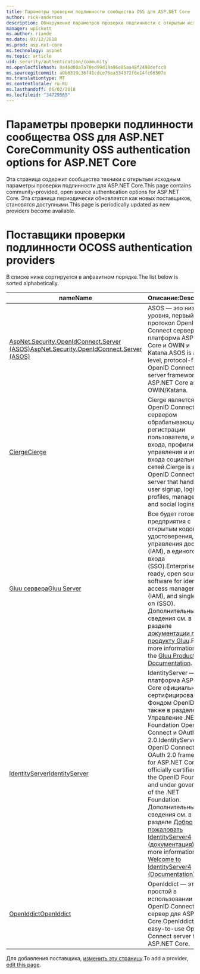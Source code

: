 ```yaml
---
title: Параметры проверки подлинности сообщества OSS для ASP.NET Core
author: rick-anderson
description: Обнаружение параметров проверки подлинности с открытым исходным кодом для ASP.NET Core.
manager: wpickett
ms.author: riande
ms.date: 03/12/2018
ms.prod: asp.net-core
ms.technology: aspnet
ms.topic: article
uid: security/authentication/community
ms.openlocfilehash: 8a46d00a7a70ed99d19a96e85aa48f2498defcc0
ms.sourcegitcommit: a0b6319c36f41cdce76ea334372f6e14fc66507e
ms.translationtype: MT
ms.contentlocale: ru-RU
ms.lasthandoff: 06/02/2018
ms.locfileid: "34729565"
---
```

# <a name="community-oss-authentication-options-for-aspnet-core"></a><span data-ttu-id="eba43-103">Параметры проверки подлинности сообщества OSS для ASP.NET Core</span><span class="sxs-lookup"><span data-stu-id="eba43-103">Community OSS authentication options for ASP.NET Core</span></span>

<span data-ttu-id="eba43-104">Эта страница содержит сообщества техники с открытым исходным параметры проверки подлинности для ASP.NET Core.</span><span class="sxs-lookup"><span data-stu-id="eba43-104">This page contains community-provided, open source authentication options for ASP.NET Core.</span></span> <span data-ttu-id="eba43-105">Эта страница периодически обновляется как новых поставщиков, становятся доступными.</span><span class="sxs-lookup"><span data-stu-id="eba43-105">This page is periodically updated as new providers become available.</span></span>

# <a name="oss-authentication-providers"></a><span data-ttu-id="eba43-106">Поставщики проверки подлинности ОС</span><span class="sxs-lookup"><span data-stu-id="eba43-106">OSS authentication providers</span></span>

<span data-ttu-id="eba43-107">В списке ниже сортируется в алфавитном порядке.</span><span class="sxs-lookup"><span data-stu-id="eba43-107">The list below is sorted alphabetically.</span></span>

| <span data-ttu-id="eba43-108">name</span><span class="sxs-lookup"><span data-stu-id="eba43-108">Name</span></span> | <span data-ttu-id="eba43-109">Описание:</span><span class="sxs-lookup"><span data-stu-id="eba43-109">Description</span></span> |
| ---- | ----------- |
| [<span data-ttu-id="eba43-110">AspNet.Security.OpenIdConnect.Server (ASOS)</span><span class="sxs-lookup"><span data-stu-id="eba43-110">AspNet.Security.OpenIdConnect.Server (ASOS)</span></span>](https://github.com/aspnet-contrib/AspNet.Security.OpenIdConnect.Server) | <span data-ttu-id="eba43-111">ASOS — это низкого уровня, первый протокол OpenID Connect сервер платформа ASP.NET Core и OWIN и Katana.</span><span class="sxs-lookup"><span data-stu-id="eba43-111">ASOS is a low-level, protocol-first OpenID Connect server framework for ASP.NET Core and OWIN/Katana.</span></span> |
| [<span data-ttu-id="eba43-112">Cierge</span><span class="sxs-lookup"><span data-stu-id="eba43-112">Cierge</span></span>](https://github.com/pwdless/Cierge) | <span data-ttu-id="eba43-113">Cierge является OpenID Connect сервером обрабатывающему регистрации пользователя, имя входа, профили, управления и имена входа социальных сетей.</span><span class="sxs-lookup"><span data-stu-id="eba43-113">Cierge is an OpenID Connect server that handles user signup, login, profiles, management, and social logins.</span></span> |
| [<span data-ttu-id="eba43-114">Gluu сервера</span><span class="sxs-lookup"><span data-stu-id="eba43-114">Gluu Server</span></span>](https://gluu.org/) | <span data-ttu-id="eba43-115">Все будет готово, предприятия с открытым кодом для удостоверения, управления доступом (IAM), а единого входа (SSO).</span><span class="sxs-lookup"><span data-stu-id="eba43-115">Enterprise ready, open source software for identity, access management (IAM), and single sign-on (SSO).</span></span> <span data-ttu-id="eba43-116">Дополнительные сведения см. в разделе [документации по продукту Gluu](https://gluu.org/docs/).</span><span class="sxs-lookup"><span data-stu-id="eba43-116">For more information, see the [Gluu Product Documentation](https://gluu.org/docs/).</span></span> |
| [<span data-ttu-id="eba43-117">IdentityServer</span><span class="sxs-lookup"><span data-stu-id="eba43-117">IdentityServer</span></span>](https://identityserver.io/) | <span data-ttu-id="eba43-118">IdentityServer — платформа ASP.NET Core официально сертифицирована Фондом OpenID, а также в разделе Управление .NET Foundation OpenID Connect и OAuth 2.0.</span><span class="sxs-lookup"><span data-stu-id="eba43-118">IdentityServer is an OpenID Connect and OAuth 2.0 framework for ASP.NET Core, officially certified by the OpenID Foundation and under governance of the .NET Foundation.</span></span> <span data-ttu-id="eba43-119">Дополнительные сведения см. в разделе [Добро пожаловать IdentityServer4 (документация)](https://identityserver4.readthedocs.io/en/release/).</span><span class="sxs-lookup"><span data-stu-id="eba43-119">For more information, see [Welcome to IdentityServer4 (Documentation)](https://identityserver4.readthedocs.io/en/release/).</span></span> |
| [<span data-ttu-id="eba43-120">OpenIddict</span><span class="sxs-lookup"><span data-stu-id="eba43-120">OpenIddict</span></span>](https://github.com/openiddict/openiddict-core) | <span data-ttu-id="eba43-121">OpenIddict — это простой в использовании OpenID Connect сервер для ASP.NET Core.</span><span class="sxs-lookup"><span data-stu-id="eba43-121">OpenIddict is an easy-to-use OpenID Connect server for ASP.NET Core.</span></span> |

<span data-ttu-id="eba43-122">Для добавления поставщика, [изменить эту страницу](https://github.com/login?return_to=https%3A%2F%2Fgithub.com%2Faspnet%2FDocs%2Fedit%2Fmaster%2Faspnetcore%2Fsecurity%2Fauthentication%2Fcommunity.md).</span><span class="sxs-lookup"><span data-stu-id="eba43-122">To add a provider, [edit this page](https://github.com/login?return_to=https%3A%2F%2Fgithub.com%2Faspnet%2FDocs%2Fedit%2Fmaster%2Faspnetcore%2Fsecurity%2Fauthentication%2Fcommunity.md).</span></span>
